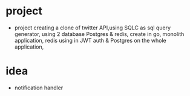 # project
- project creating a clone of twitter API,using SQLC as sql query generator, using 2 database Postgres & redis, create in go, monolith application, redis using in JWT auth & Postgres on the whole application,

# idea
- notification handler
